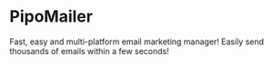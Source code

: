 # PipoMailer
Fast, easy and multi-platform email marketing manager! Easily send thousands of emails within a few seconds!
